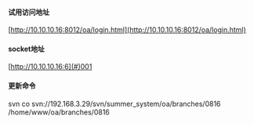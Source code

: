 #### 试用访问地址

[http://10.10.10.16:8012/oa/login.html](http://10.10.10.16:8012/oa/login.html)

#### socket地址

[http://10.10.10.16:6](#)001

#### 更新命令

svn co svn://192.168.3.29/svn/summer\_system/oa/branches/0816 /home/www/oa/branches/0816

